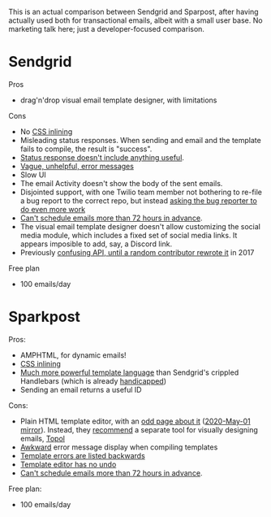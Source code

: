 This is an actual comparison between Sendgrid and Sparpost, after having actually used both for transactional emails, albeit with a small user base. No marketing talk here; just a developer-focused comparison.

# Sendgrid

Pros
+ drag'n'drop visual email template designer, with limitations

Cons
- No [CSS inlining](https://github.com/sendgrid/sendgrid-nodejs/issues/199#issuecomment-621934265)
- Misleading status responses. When sending and email and the template fails to compile, the result is "success".
- [Status response doesn't include anything useful](https://github.com/sendgrid/sendgrid-nodejs/issues/1109).
- [Vague, unhelpful, error messages](https://github.com/sendgrid/docs/issues/5963)
- Slow UI
- The email Activity doesn't show the body of the sent emails.
- Disjointed support, with one Twilio team member not bothering to re-file a bug report to the correct repo, but instead [asking the bug reporter to do even more work](https://github.com/sendgrid/sendgrid-nodejs/issues/1096#issuecomment-615265177)
- [Can't schedule emails more than 72 hours in advance](https://github.com/sendgrid/sendgrid-nodejs/issues/166#issuecomment-255521853).
- The visual email template designer doesn't allow customizing the social media module, which includes a fixed set of social media links. It appears imposible to add, say, a Discord link.
- Previously [confusing API, until a random contributor rewrote it](https://github.com/sendgrid/sendgrid-nodejs/pull/378#issuecomment-291633854) in 2017

Free plan
- 100 emails/day

# Sparkpost

Pros:
* AMPHTML, for dynamic emails!
* [CSS inlining](https://www.sparkpost.com/blog/automatic-css-inlining-sparkpost/)
* [Much more powerful template language](https://developers.sparkpost.com/api/template-language/) than Sendgrid's crippled Handlebars (which is already [handicapped](https://stackoverflow.com/questions/8853396/logical-operator-in-a-handlebars-js-if-conditional#comment41160929_9405113))
* Sending an email returns a useful ID

Cons:
- Plain HTML template editor, with an [odd page about it](https://www.sparkpost.com/template-editor/) ([2020-May-01 mirror](https://web.archive.org/web/20200501060248/https://www.sparkpost.com/template-editor/)). Instead, they [recommend](https://www.sparkpost.com/blog/topol-html-email-templates/) a separate tool for visually designing emails, [Topol](https://topol.io/)
- [Awkward](https://github.com/SparkPost/developers.sparkpost.com/issues/376) error message display when compiling templates
- [Template errors are listed backwards](https://github.com/SparkPost/developers.sparkpost.com/issues/377)
- [Template editor has no undo](https://github.com/SparkPost/developers.sparkpost.com/issues/378)
- [Can't schedule emails more than 72 hours in advance](https://developers.sparkpost.com/api/transmissions/#transmissions-post-schedule-a-transmission).

Free plan:
- 100 emails/day
